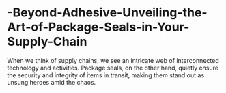 # -Beyond-Adhesive-Unveiling-the-Art-of-Package-Seals-in-Your-Supply-Chain
When we think of supply chains, we see an intricate web of interconnected technology and activities. Package seals, on the other hand, quietly ensure the security and integrity of items in transit, making them stand out as unsung heroes amid the chaos.
